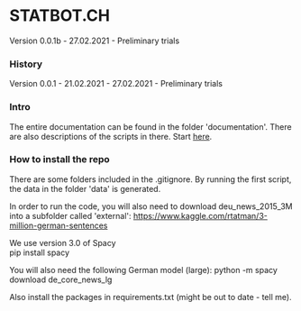 # STATBOT.CH
Version 0.0.1b - 27.02.2021 - Preliminary trials

### History
Version 0.0.1 - 21.02.2021 - 27.02.2021 - Preliminary trials

### Intro
The entire documentation can be found in the folder 'documentation'. There are also descriptions of the scripts in there.
Start [here](documentation/01_intro_challenge_data.md).  


### How to install the repo
There are some folders included in the .gitignore. By running the first script, the data in the folder 'data' is generated.

In order to run the code, you will also need to download deu_news_2015_3M into a subfolder called 'external':
https://www.kaggle.com/rtatman/3-million-german-sentences

We use version 3.0 of Spacy  
pip install spacy

You will also need the following German model (large):
python -m spacy download de_core_news_lg

Also install the packages in requirements.txt (might be out to date - tell me).
